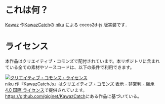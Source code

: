 # これは何？

[Kawaz](http://www.kawaz.org/) 作[KawazCatch](https://github.com/giginet/KawazCatch)の [niku](https://github.com/niku) による cocos2d-js 版実装です．

# ライセンス

本作品はクリエイティブ・コモンズで配付されています。本リポジトリに含まれている全ての素材やソースコードは、以下の条件で利用できます。

<a rel="license" href="http://creativecommons.org/licenses/by-nc-sa/4.0/"><img alt="クリエイティブ・コモンズ・ライセンス" style="border-width:0" src="https://i.creativecommons.org/l/by-nc-sa/4.0/88x31.png" /></a><br /><a xmlns:cc="http://creativecommons.org/ns#" href="https://github.com/niku/KawazCatchJs" property="cc:attributionName" rel="cc:attributionURL">niku</a> 作『<span xmlns:dct="http://purl.org/dc/terms/" property="dct:title">KawazCatchJs</span>』は<a rel="license" href="http://creativecommons.org/licenses/by-nc-sa/4.0/">クリエイティブ・コモンズ 表示 - 非営利 - 継承 4.0 国際 ライセンス</a>で提供されています。<br /><a xmlns:dct="http://purl.org/dc/terms/" href="https://github.com/giginet/KawazCatch" rel="dct:source">https://github.com/giginet/KawazCatch</a>にある作品に基づいている。
